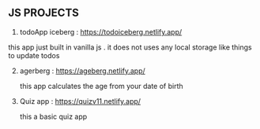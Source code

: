 ## JS PROJECTS 

1) todoApp iceberg : https://todoiceberg.netlify.app/
  
  this app just built in vanilla js . it does not uses any local storage like things to update todos 

2)  agerberg :  https://ageberg.netlify.app/

    this app calculates the age from your date of birth


3)  Quiz app  : https://quizv11.netlify.app/

      this a basic quiz  app
